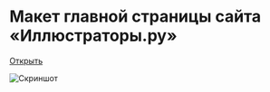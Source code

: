 # Макет главной страницы сайта «Иллюстраторы.ру»

[Открыть](https://nameasy.github.io/illustrators/)

![Скриншот](https://lyubavtsev.ru/images/projects/illustrators/cover.png)
